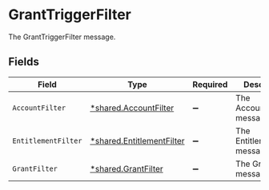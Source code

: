 # GrantTriggerFilter

The GrantTriggerFilter message.


## Fields

| Field                                                                        | Type                                                                         | Required                                                                     | Description                                                                  |
| ---------------------------------------------------------------------------- | ---------------------------------------------------------------------------- | ---------------------------------------------------------------------------- | ---------------------------------------------------------------------------- |
| `AccountFilter`                                                              | [*shared.AccountFilter](../../../pkg/models/shared/accountfilter.md)         | :heavy_minus_sign:                                                           | The AccountFilter message.                                                   |
| `EntitlementFilter`                                                          | [*shared.EntitlementFilter](../../../pkg/models/shared/entitlementfilter.md) | :heavy_minus_sign:                                                           | The EntitlementFilter message.                                               |
| `GrantFilter`                                                                | [*shared.GrantFilter](../../../pkg/models/shared/grantfilter.md)             | :heavy_minus_sign:                                                           | The GrantFilter message.                                                     |